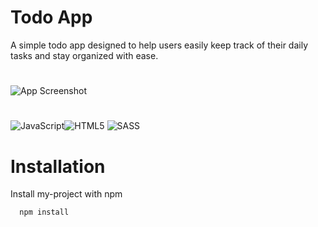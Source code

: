<!-- @format -->

# Todo App

A simple todo app designed to help users easily keep track of their daily tasks and stay organized with ease.

#

![App Screenshot](https://i.postimg.cc/D0fQDRHZ/todoApp.jpg)

#

![JavaScript](https://img.shields.io/badge/JavaScript-F7DF1E?style=flat&logo=javascript&logoColor=black)![HTML5](https://img.shields.io/badge/HTML5-E34F26?style=flat&logo=html5&logoColor=white) ![SASS](https://img.shields.io/badge/SASS-CC6699?style=flat&logo=sass&logoColor=white)

# Installation

Install my-project with npm

```bash
  npm install
```
